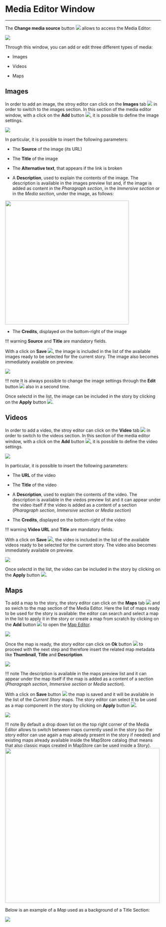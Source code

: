 # Media Editor Window
**********************

The **Change media source**  button <img src="../img/button/change-media.jpg" class="ms-docbutton"/> allows to access the Media Editor:

<img src="../img/media-editor-window/media-editor.jpg" class="ms-docimage"/>

Through this window, you can add or edit three different types of media:

* Images

* Videos 

* Maps

## Images

In order to add an image, the stroy editor can click on the **Images** tab <img src="../img/button/images.jpg" class="ms-docbutton"/> in order to switch to the images section. In this section of the media editor window, with a click on the **Add** button <img src="../img/button/+++.jpg" class="ms-docbutton"/>, it is possible to define the image settings.

<img src="../img/media-editor-window/img-settings.jpg" class="ms-docimage"/>

In particular, it is possible to insert the following parameters:

* The **Source** of the image (its URL)

* The **Title** of the image

* The **Alternative text**, that appears if the link is broken

* A **Description**, used to explain the contents of the image. The description is available in the images preview list and, if the image is added as content in the *Pharagraph section*, in the *Immersive section* or in the *Media section*, under the image, as follows:

<img src="../img/media-editor-window/image-description.jpg" class="ms-docimage" width="400px"/>

* The **Credits**, displayed on the bottom-right of the image

!!! warning
    **Source** and **Title** are mandatory fields.

With a click on **Save** <img src="../img/button/save-icon.jpg" class="ms-docbutton"/>, the image is included in the list of the available images ready to be selected for the current story. The image also becomes immediately available on preview.

<img src="../img/media-editor-window/img-preview.jpg" class="ms-docimage"/>

!!! note
    It is always possible to change the image settings through the **Edit** button <img src="../img/button/editing-button.jpg" class="ms-docbutton"/> also in a second time.

Once selectd in the list, the image can be included in the story by clicking on the **Apply** button <img src="../img/button/apply-button2.jpg" class="ms-docbutton"/>.

## Videos

In order to add a video, the stroy editor can click on the **Video** tab <img src="../img/button/videos.jpg" class="ms-docbutton"/> in order to switch to the videos section. In this section of the media editor window, with a click on the **Add** button <img src="../img/button/+++.jpg" class="ms-docbutton"/>, it is possible to define the video settings.

<img src="../img/media-editor-window/video-settings.jpg" class="ms-docimage"/>

In particular, it is possible to insert the following parameters:

* The **URL** of the video

* The **Title** of the video

* A **Description**, used to explain the contents of the video. The description is available in the viedos preview list  and it can appear under the video itself if the video is added as a content of a section (*Pharagraph section*, *Immersive section* or *Media section*)

* The **Credits**, displayed on the bottom-right of the video

!!! warning
    **Video URL** and **Title** are mandatory fields.

With a click on **Save** <img src="../img/button/save-icon.jpg" class="ms-docbutton"/>, the video is included in the list of the available videos ready to be selected for the current story. The video also becomes immediately available on preview.

<img src="../img/media-editor-window/video-preview.jpg" class="ms-docimage"/>

Once selectd in the list, the video can be included in the story by clicking on the **Apply** button <img src="../img/button/apply-button2.jpg" class="ms-docbutton"/>.

## Maps

To add a map to the story, the story editor can click on the **Maps** tab <img src="../img/button/maps-button.jpg" class="ms-docbutton"/> and so swich to the map section of the Media Editor. Here the list of maps ready to be used for the story is available: the editor can search and select a map in the list to apply it in the story or create a map from scratch by clicking on the **Add** button <img src="../img/button/+++.jpg" class="ms-docbutton"/> to open the [Map Editor](configure-map.md#advanced-map-editor).

<img src="../img/media-editor-window/edit-map.jpg" class="ms-docimage"/>

Once the map is ready, the story editor can click on **Ok** button <img src="../img/button/ok_button.jpg" class="ms-docbutton"/> to proceed with the next step and therefore insert the related map metadata like **Thumbnail**, **Title** and **Description**.

<img src="../img/media-editor-window/save-map-backg.jpg" class="ms-docimage"/>

!!! note
    The description is available in the maps preview list and it can appear under the map itself if the map is added as a content of a section (*Pharagraph section*, *Immersive section* or *Media section*).

With a click on **Save** button <img src="../img/button/save_button.jpg" class="ms-docbutton"/> the map is saved and it will be available in the list of the *Current Story* maps. The story editor can select it to be used as a map component in the story by clicking on **Apply** button <img src="../img/button/apply-button2.jpg" class="ms-docbutton"/>.

<img src="../img/media-editor-window/current-story.jpg" class="ms-docimage"/>

!!! note
    By default a drop down list on the top right corner of the Media Editor allows to switch between maps currently used in the story (so the story editor can use again a map already present in the story if needed) and existing maps already available inside the MapStore catalog (that means that also classic maps created in MapStore can be used inside a Story). 
    <img src="../img/media-editor-window/geostore-dev.jpg" class="ms-docimage" width="500px"/>

Below is an example of a *Map* used as a background of a Title Section:

<img src="../img/media-editor-window/map-backg-ex.jpg" class="ms-docimage"/>